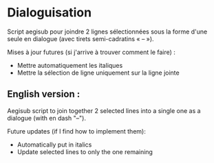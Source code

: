 # Dialoguisation
Script aegisub pour joindre 2 lignes sélectionnées sous la forme d'une seule en dialogue (avec tirets semi-cadratins « – »).

Mises à jour futures (si j'arrive à trouver comment le faire) : 
- Mettre automatiquement les italiques
- Mettre la sélection de ligne uniquement sur la ligne jointe

## English version :

Aegisub script to join together 2 selected lines into a single one as a dialogue (with en dash "–").

Future updates (if I find how to implement them):
- Automatically put in italics
- Update selected lines to only the one remaining
